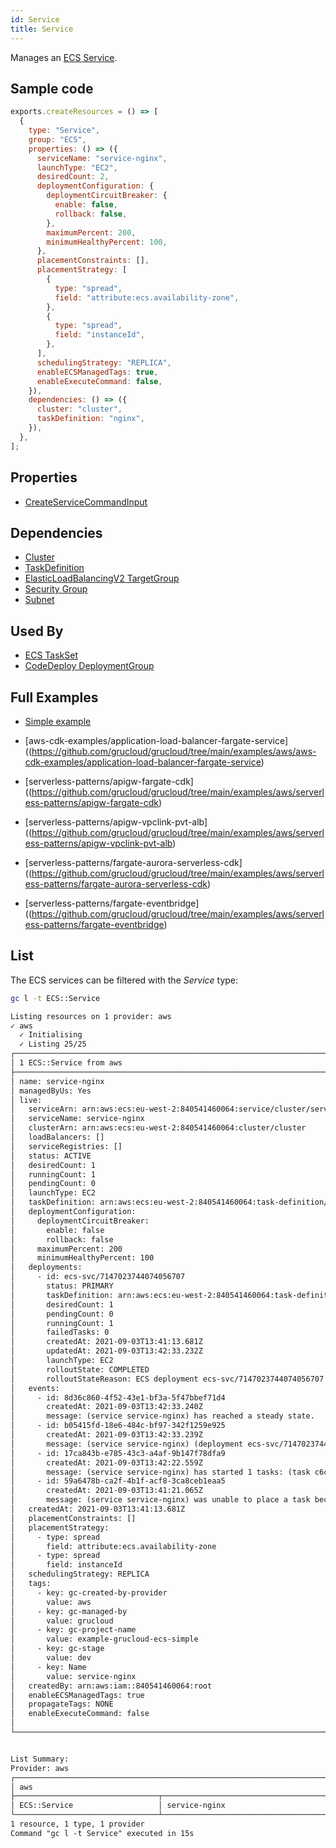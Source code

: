 ```yaml
---
id: Service
title: Service
---
```


Manages an [ECS Service](https://console.aws.amazon.com/ecs/home?#/clusters).

## Sample code

```js
exports.createResources = () => [
  {
    type: "Service",
    group: "ECS",
    properties: () => ({
      serviceName: "service-nginx",
      launchType: "EC2",
      desiredCount: 2,
      deploymentConfiguration: {
        deploymentCircuitBreaker: {
          enable: false,
          rollback: false,
        },
        maximumPercent: 200,
        minimumHealthyPercent: 100,
      },
      placementConstraints: [],
      placementStrategy: [
        {
          type: "spread",
          field: "attribute:ecs.availability-zone",
        },
        {
          type: "spread",
          field: "instanceId",
        },
      ],
      schedulingStrategy: "REPLICA",
      enableECSManagedTags: true,
      enableExecuteCommand: false,
    }),
    dependencies: () => ({
      cluster: "cluster",
      taskDefinition: "nginx",
    }),
  },
];
```

## Properties

- [CreateServiceCommandInput](https://docs.aws.amazon.com/AWSJavaScriptSDK/v3/latest/clients/client-ecs/interfaces/createservicecommandinput.html)

## Dependencies

- [Cluster](./Cluster.md)
- [TaskDefinition](./TaskDefinition.md)
- [ElasticLoadBalancingV2 TargetGroup](../ElasticLoadBalancingV2/TargetGroup.md)
- [Security Group](../EC2/SecurityGroup.md)
- [Subnet](../EC2/Subnet.md)

## Used By

- [ECS TaskSet](./TaskSet.md)
- [CodeDeploy DeploymentGroup](../CodeDeploy/DeploymentGroup.md)

## Full Examples

- [Simple example](https://github.com/grucloud/grucloud/tree/main/examples/aws/ECS/ecs-simple)
- [aws-cdk-examples/application-load-balancer-fargate-service]((https://github.com/grucloud/grucloud/tree/main/examples/aws/aws-cdk-examples/application-load-balancer-fargate-service)

- [serverless-patterns/apigw-fargate-cdk]((https://github.com/grucloud/grucloud/tree/main/examples/aws/serverless-patterns/apigw-fargate-cdk)

- [serverless-patterns/apigw-vpclink-pvt-alb]((https://github.com/grucloud/grucloud/tree/main/examples/aws/serverless-patterns/apigw-vpclink-pvt-alb)

- [serverless-patterns/fargate-aurora-serverless-cdk]((https://github.com/grucloud/grucloud/tree/main/examples/aws/serverless-patterns/fargate-aurora-serverless-cdk)

- [serverless-patterns/fargate-eventbridge]((https://github.com/grucloud/grucloud/tree/main/examples/aws/serverless-patterns/fargate-eventbridge)

## List

The ECS services can be filtered with the _Service_ type:

```sh
gc l -t ECS::Service
```

```txt
Listing resources on 1 provider: aws
✓ aws
  ✓ Initialising
  ✓ Listing 25/25
┌───────────────────────────────────────────────────────────────────────────────┐
│ 1 ECS::Service from aws                                                       │
├───────────────────────────────────────────────────────────────────────────────┤
│ name: service-nginx                                                           │
│ managedByUs: Yes                                                              │
│ live:                                                                         │
│   serviceArn: arn:aws:ecs:eu-west-2:840541460064:service/cluster/service-ngi… │
│   serviceName: service-nginx                                                  │
│   clusterArn: arn:aws:ecs:eu-west-2:840541460064:cluster/cluster              │
│   loadBalancers: []                                                           │
│   serviceRegistries: []                                                       │
│   status: ACTIVE                                                              │
│   desiredCount: 1                                                             │
│   runningCount: 1                                                             │
│   pendingCount: 0                                                             │
│   launchType: EC2                                                             │
│   taskDefinition: arn:aws:ecs:eu-west-2:840541460064:task-definition/nginx:47 │
│   deploymentConfiguration:                                                    │
│     deploymentCircuitBreaker:                                                 │
│       enable: false                                                           │
│       rollback: false                                                         │
│     maximumPercent: 200                                                       │
│     minimumHealthyPercent: 100                                                │
│   deployments:                                                                │
│     - id: ecs-svc/7147023744074056707                                         │
│       status: PRIMARY                                                         │
│       taskDefinition: arn:aws:ecs:eu-west-2:840541460064:task-definition/ngi… │
│       desiredCount: 1                                                         │
│       pendingCount: 0                                                         │
│       runningCount: 1                                                         │
│       failedTasks: 0                                                          │
│       createdAt: 2021-09-03T13:41:13.681Z                                     │
│       updatedAt: 2021-09-03T13:42:33.232Z                                     │
│       launchType: EC2                                                         │
│       rolloutState: COMPLETED                                                 │
│       rolloutStateReason: ECS deployment ecs-svc/7147023744074056707 complet… │
│   events:                                                                     │
│     - id: 8d36c860-4f52-43e1-bf3a-5f47bbef71d4                                │
│       createdAt: 2021-09-03T13:42:33.240Z                                     │
│       message: (service service-nginx) has reached a steady state.            │
│     - id: b05415fd-18e6-484c-bf97-342f1259e925                                │
│       createdAt: 2021-09-03T13:42:33.239Z                                     │
│       message: (service service-nginx) (deployment ecs-svc/71470237440740567… │
│     - id: 17ca843b-e785-43c3-a4af-9b147f78dfa9                                │
│       createdAt: 2021-09-03T13:42:22.559Z                                     │
│       message: (service service-nginx) has started 1 tasks: (task c6cf491773… │
│     - id: 59a6478b-ca2f-4b1f-acf8-3ca8ceb1eaa5                                │
│       createdAt: 2021-09-03T13:41:21.065Z                                     │
│       message: (service service-nginx) was unable to place a task because no… │
│   createdAt: 2021-09-03T13:41:13.681Z                                         │
│   placementConstraints: []                                                    │
│   placementStrategy:                                                          │
│     - type: spread                                                            │
│       field: attribute:ecs.availability-zone                                  │
│     - type: spread                                                            │
│       field: instanceId                                                       │
│   schedulingStrategy: REPLICA                                                 │
│   tags:                                                                       │
│     - key: gc-created-by-provider                                             │
│       value: aws                                                              │
│     - key: gc-managed-by                                                      │
│       value: grucloud                                                         │
│     - key: gc-project-name                                                    │
│       value: example-grucloud-ecs-simple                                      │
│     - key: gc-stage                                                           │
│       value: dev                                                              │
│     - key: Name                                                               │
│       value: service-nginx                                                    │
│   createdBy: arn:aws:iam::840541460064:root                                   │
│   enableECSManagedTags: true                                                  │
│   propagateTags: NONE                                                         │
│   enableExecuteCommand: false                                                 │
│                                                                               │
└───────────────────────────────────────────────────────────────────────────────┘


List Summary:
Provider: aws
┌──────────────────────────────────────────────────────────────────────────┐
│ aws                                                                      │
├────────────────────────────────┬─────────────────────────────────────────┤
│ ECS::Service                   │ service-nginx                           │
└────────────────────────────────┴─────────────────────────────────────────┘
1 resource, 1 type, 1 provider
Command "gc l -t Service" executed in 15s
```
